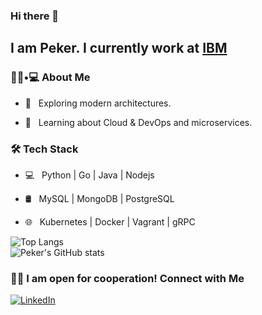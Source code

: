 ### Hi there 👋
## I am Peker. I currently work at [IBM](https://www.ibm.com/us-en/)<br>




<h3> 👨🏻•💻 About Me </h3>


- 🤔 &nbsp; Exploring modern architectures.

- 🌱 &nbsp; Learning about Cloud & DevOps and microservices.


<h3>🛠 Tech Stack</h3>


- 💻 &nbsp; Python | Go | Java | Nodejs
 
- 🛢 &nbsp; MySQL | MongoDB | PostgreSQL

- 🌐 &nbsp; Kubernetes | Docker | Vagrant | gRPC

![Top Langs](https://github-readme-stats.vercel.app/api/top-langs/?username=nebipeker&layout=compact)
<br/>
![Peker's GitHub stats](https://github-readme-stats.vercel.app/api?username=nebipeker&count_private=true)
<h3> 🤝🏻 I am open for cooperation! Connect with Me </h3>
<a href="https://www.linkedin.com/in/pekercelik/"><img alt="LinkedIn" src="https://img.shields.io/badge/LinkedIn-Peker%20Celik-blue?style=flat-square&logo=linkedin"></a>



